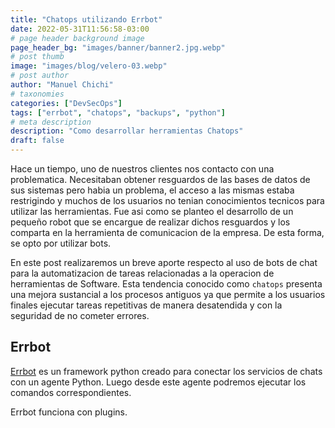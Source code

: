 ```yaml
---
title: "Chatops utilizando Errbot"
date: 2022-05-31T11:56:58-03:00
# page header background image
page_header_bg: "images/banner/banner2.jpg.webp"
# post thumb
image: "images/blog/velero-03.webp"
# post author
author: "Manuel Chichi"
# taxonomies
categories: ["DevSecOps"]
tags: ["errbot", "chatops", "backups", "python"]
# meta description
description: "Como desarrollar herramientas Chatops"
draft: false
---
```


Hace un tiempo, uno de nuestros clientes nos contacto con una problematica.
Necesitaban obtener resguardos de las bases de datos de sus sistemas pero habia
un problema, el acceso a las mismas estaba restrigindo y muchos de los usuarios
no tenian conocimientos tecnicos para utilizar las herramientas. Fue asi como se
planteo el desarrollo de un pequeño robot que se encargue de realizar dichos
resguardos y los comparta en la herramienta de comunicacion de la empresa.
De esta forma, se opto por utilizar bots.

En este post realizaremos un breve aporte respecto al uso de bots de chat para la
automatizacion de tareas relacionadas a la operacion de herramientas de Software.
Esta tendencia conocido como `chatops` presenta una mejora sustancial a los
procesos antiguos ya que permite a los usuarios finales ejecutar tareas
repetitivas de manera desatendida y con la seguridad de no cometer errores.

## Errbot

[Errbot](https://errbot.readthedocs.io/en/latest/) es un framework python creado
para conectar los servicios de chats con un agente Python. Luego desde este
agente podremos ejecutar los comandos correspondientes.

Errbot funciona con plugins. 
